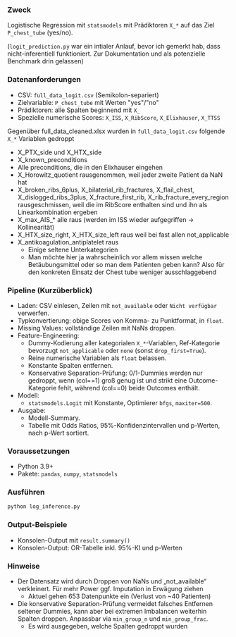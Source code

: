 ### Zweck
Logistische Regression mit `statsmodels` mit Prädiktoren `X_*` auf das Ziel `P_chest_tube` (yes/no).

(`logit_prediction.py` war ein intialer Anlauf, bevor ich gemerkt hab, dass nicht-inferentiell funktioniert. Zur Dokumentation und als potenzielle Benchmark drin gelassen)

### Datenanforderungen
- CSV: `full_data_logit.csv` (Semikolon-separiert)
- Zielvariable: `P_chest_tube` mit Werten "yes"/"no"
- Prädiktoren: alle Spalten beginnend mit `X_`
- Spezielle numerische Scores: `X_ISS`, `X_RibScore`, `X_Elixhauser`, `X_TTSS`

Gegenüber full_data_cleaned.xlsx wurden in `full_data_logit.csv` folgende `X_*` Variablen gedroppt
- X_PTX_side und X_HTX_side
- X_known_preconditions 
- Alle preconditions, die in den Elixhauser eingehen 
- X_Horowitz_quotient rausgenommen, weil jeder zweite Patient da NaN hat 
- X_broken_ribs_6plus, X_bilaterial_rib_fractures, X_flail_chest, X_dislogged_ribs_3plus, X_fracture_first_rib, X_rib_fracture_every_region rausgeschmissen, weil die im RibScore enthalten sind und ihn als Linearkombination ergeben 
- X_max_AIS_* alle raus (werden im ISS wieder aufgegriffen -> Kollinearität)
- X_HTX_size_right, X_HTX_size_left raus weil bei fast allen not_applicable 
- X_antikoagulation_antiplatelet raus 
    - Einige seltene Unterkategorien 
    - Man möchte hier ja wahrscheinlich vor allem wissen welche Betäubungsmittel oder so man dem Patienten geben kann? Also für den konkreten Einsatz der Chest tube weniger ausschlaggebend 


### Pipeline (Kurzüberblick)
- Laden: CSV einlesen, Zeilen mit `not_available` oder `Nicht verfügbar` verwerfen.
- Typkonvertierung: obige Scores von Komma- zu Punktformat, in `float`.
- Missing Values: vollständige Zeilen mit NaNs droppen.
- Feature-Engineering:
  - Dummy-Kodierung aller kategorialen `X_*`-Variablen, Ref-Kategorie bevorzugt `not_applicable` oder `none` (sonst `drop_first=True`).
  - Reine numerische Variablen als `float` belassen.
  - Konstante Spalten entfernen.
  - Konservative Separation-Prüfung: 0/1-Dummies werden nur gedroppt, wenn (col==1) groß genug ist und strikt eine Outcome-Kategorie fehlt, während (col==0) beide Outcomes enthält.
- Modell:
  - `statsmodels.Logit` mit Konstante, Optimierer `bfgs`, `maxiter=500`.
- Ausgabe:
  - Modell-Summary.
  - Tabelle mit Odds Ratios, 95%-Konfidenzintervallen und p-Werten, nach p-Wert sortiert.

### Voraussetzungen
- Python 3.9+
- Pakete: `pandas`, `numpy`, `statsmodels`

### Ausführen
```bash
python log_inference.py
```

### Output-Beispiele
- Konsolen-Output mit `result.summary()`
- Konsolen-Output: OR-Tabelle inkl. 95%-KI und p-Werten

### Hinweise
- Der Datensatz wird durch Droppen von NaNs und „not_available“ verkleinert. Für mehr Power ggf. Imputation in Erwägung ziehen
    - Aktuel gehen 653 Datenpunkte ein (Verlust von ~40 Patienten)
- Die konservative Separation-Prüfung vermeidet falsches Entfernen seltener Dummies, kann aber bei extremen Imbalancen weiterhin Spalten droppen. Anpassbar via `min_group_n` und `min_group_frac`. 
    - Es wird ausgegeben, welche Spalten gedroppt wurden


